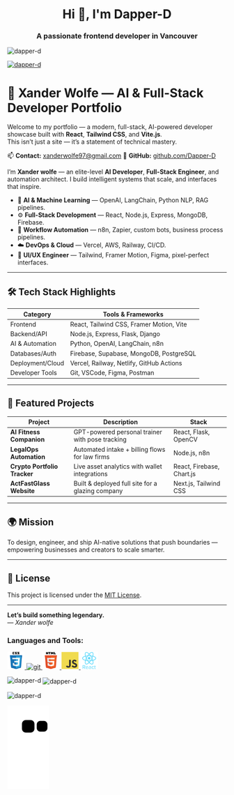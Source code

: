 

<h1 align="center">Hi 👋, I'm Dapper-D</h1>
<h3 align="center">A passionate frontend developer in Vancouver</h3>

<p align="left"> <img src="https://komarev.com/ghpvc/?username=dapper-d&label=Profile%20views&color=0e75b6&style=plastic" alt="dapper-d" /> </p>

<p align="left"> <a href="https://github.com/ryo-ma/github-profile-trophy"><img src="https://github-profile-trophy.vercel.app/?username=dapper-d" alt="dapper-d" /></a> </p>



# 💼 Xander Wolfe — AI & Full-Stack Developer Portfolio

Welcome to my portfolio — a modern, full-stack, AI-powered developer showcase built with **React**, **Tailwind CSS**, and **Vite.js**.  
This isn’t just a site — it’s a statement of technical mastery.

📫 **Contact:** xanderwolfe97@gmail.com
📂 **GitHub:** [github.com/Dapper-D](https://github.com/Dapper-D)

I’m **Xander wolfe** — an elite-level **AI Developer**, **Full-Stack Engineer**, and automation architect. I build intelligent systems that scale, and interfaces that inspire.

- 🧠 **AI & Machine Learning** — OpenAI, LangChain, Python NLP, RAG pipelines.
- ⚙️ **Full-Stack Development** — React, Node.js, Express, MongoDB, Firebase.
- 🧩 **Workflow Automation** — n8n, Zapier, custom bots, business process pipelines.
- ☁️ **DevOps & Cloud** — Vercel, AWS, Railway, CI/CD.
- 🎨 **UI/UX Engineer** — Tailwind, Framer Motion, Figma, pixel-perfect interfaces.

---

## 🛠️ Tech Stack Highlights

| Category           | Tools & Frameworks |
|--------------------|--------------------|
| Frontend           | React, Tailwind CSS, Framer Motion, Vite |
| Backend/API        | Node.js, Express, Flask, Django |
| AI & Automation    | Python, OpenAI, LangChain, n8n |
| Databases/Auth     | Firebase, Supabase, MongoDB, PostgreSQL |
| Deployment/Cloud   | Vercel, Railway, Netlify, GitHub Actions |
| Developer Tools    | Git, VSCode, Figma, Postman |

---

## 📁 Featured Projects

| Project                    | Description                                           | Stack |
|----------------------------|-------------------------------------------------------|-------|
| **AI Fitness Companion**   | GPT-powered personal trainer with pose tracking       | React, Flask, OpenCV |
| **LegalOps Automation**    | Automated intake + billing flows for law firms        | Node.js, n8n |
| **Crypto Portfolio Tracker**| Live asset analytics with wallet integrations       | React, Firebase, Chart.js |
| **ActFastGlass Website**   | Built & deployed full site for a glazing company      | Next.js, Tailwind CSS |

---

## 🌍 Mission

To design, engineer, and ship AI-native solutions that push boundaries — empowering businesses and creators to scale smarter.

---

## 📝 License

This project is licensed under the [MIT License](https://choosealicense.com/licenses/mit/).

---

**Let’s build something legendary.**  
_— Xander wolfe_

<h3 align="left">Languages and Tools:</h3>
<p align="left"> <a href="https://www.w3schools.com/css/" target="_blank" rel="noreferrer"> <img src="https://raw.githubusercontent.com/devicons/devicon/master/icons/css3/css3-original-wordmark.svg" alt="css3" width="40" height="40"/> </a> <a href="https://git-scm.com/" target="_blank" rel="noreferrer"> <img src="https://www.vectorlogo.zone/logos/git-scm/git-scm-icon.svg" alt="git" width="40" height="40"/> </a> <a href="https://www.w3.org/html/" target="_blank" rel="noreferrer"> <img src="https://raw.githubusercontent.com/devicons/devicon/master/icons/html5/html5-original-wordmark.svg" alt="html5" width="40" height="40"/> </a> <a href="https://developer.mozilla.org/en-US/docs/Web/JavaScript" target="_blank" rel="noreferrer"> <img src="https://raw.githubusercontent.com/devicons/devicon/master/icons/javascript/javascript-original.svg" alt="javascript" width="40" height="40"/> </a> <a href="https://reactjs.org/" target="_blank" rel="noreferrer"> <img src="https://raw.githubusercontent.com/devicons/devicon/master/icons/react/react-original-wordmark.svg" alt="react" width="40" height="40"/> </a> </p>

<p><img align="left" src="https://github-readme-stats.vercel.app/api/top-langs?username=dapper-d&show_icons=true&theme=dracula&locale=en&layout=compact" alt="dapper-d" /></p>

<p>&nbsp;<img align="center" src="https://github-readme-stats.vercel.app/api?username=dapper-d&show_icons=true&theme=dracula&locale=en" alt="dapper-d" /></p>

<p><img align="center" src="https://github-readme-streak-stats.herokuapp.com/?user=dapper-d&" alt="dapper-d" /></p>
 
![Snake animation](https://github.com/Dapper-D/Dapper-D/blob/output/github-contribution-grid-snake.svg)
